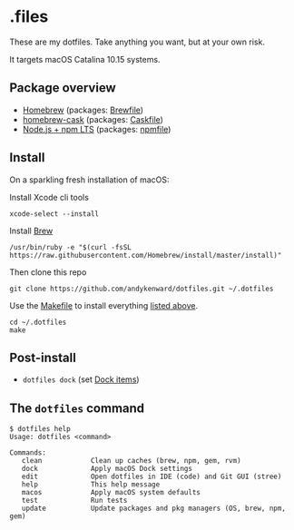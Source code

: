 # .files

These are my dotfiles. Take anything you want, but at your own risk.

It targets macOS Catalina 10.15 systems.

## Package overview

- [Homebrew](https://brew.sh) (packages: [Brewfile](./install/Brewfile))
- [homebrew-cask](https://caskroom.github.io) (packages: [Caskfile](./install/Caskfile))
- [Node.js + npm LTS](https://nodejs.org/en/download/) (packages: [npmfile](./install/npmfile))

## Install

On a sparkling fresh installation of macOS:

Install Xcode cli tools

    xcode-select --install


Install [Brew](https://brew.sh/)

    /usr/bin/ruby -e "$(curl -fsSL https://raw.githubusercontent.com/Homebrew/install/master/install)"

Then clone this repo

    git clone https://github.com/andykenward/dotfiles.git ~/.dotfiles

Use the [Makefile](./Makefile) to install everything [listed above](#package-overview).

    cd ~/.dotfiles
    make

## Post-install

- `dotfiles dock` (set [Dock items](./macos/dock.sh))

## The `dotfiles` command

    $ dotfiles help
    Usage: dotfiles <command>

    Commands:
       clean            Clean up caches (brew, npm, gem, rvm)
       dock             Apply macOS Dock settings
       edit             Open dotfiles in IDE (code) and Git GUI (stree)
       help             This help message
       macos            Apply macOS system defaults
       test             Run tests
       update           Update packages and pkg managers (OS, brew, npm, gem)